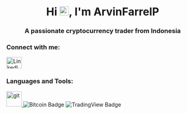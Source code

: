 <h1 align="center">Hi <img src="https://qpluspicture.oss-cn-beijing.aliyuncs.com/6LjjQA/Hi.gif" alt="Hi" width="24"/>, I'm ArvinFarrelP</h1>
<h3 align="center">A passionate cryptocurrency trader from Indonesia</h3>

<h3 align="left">Connect with me:</h3>
<p align="left">
<a href="https://www.linkedin.com/in/arvinfarrelp/" target="blank">
  <img align="center" src="https://raw.githubusercontent.com/rahuldkjain/github-profile-readme-generator/master/src/images/icons/Social/linked-in-alt.svg" alt="LinkedIn Profile" height="30" width="40" />
</a>
</p>

<h3 align="left">Languages and Tools:</h3>
<p align="left">
  <a href="https://git-scm.com/" target="_blank" rel="noreferrer">
    <img src="https://www.vectorlogo.zone/logos/git-scm/git-scm-icon.svg" alt="git" width="40" height="40"/>
  </a>
  <!-- Bitcoin Badge -->
  <img src="https://img.shields.io/badge/Bitcoin-orange?logo=bitcoin&logoColor=white&style=for-the-badge" alt="Bitcoin Badge" />
  
  <!-- TradingView Badge -->
  <img src="https://img.shields.io/badge/TradingView-00A9E0?logo=tradingview&logoColor=white&style=for-the-badge" alt="TradingView Badge" />
</p>
